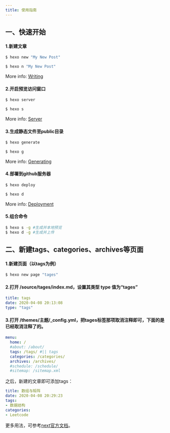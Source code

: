 ```yaml
---
title: 使用指南
---
```

## 一、快速开始

#### 1.新建文章

``` bash
$ hexo new "My New Post"
```

```bash
$ hexo n "My New Post"
```

More info: [Writing](https://hexo.io/docs/writing.html)

#### 2.开启预览访问窗口

``` bash
$ hexo server
```

```bash
$ hexo s
```

More info: [Server](https://hexo.io/docs/server.html)

#### 3.生成静态文件至public目录

``` bash
$ hexo generate
```

```bash
$ hexo g
```

More info: [Generating](https://hexo.io/docs/generating.html)

#### 4.部署到github服务器

``` bash
$ hexo deploy
```

```bash
$ hexo d
```

More info: [Deployment](https://hexo.io/docs/one-command-deployment.html)

#### 5.组合命令

```bash
$ hexo s -g #生成并本地预览
$ hexo d -g #生成并上传
```

## 二、新建tags、categories、archives等页面

#### 1.新建页面（以tags为例）

```bash
$ hexo new page "tages" 
```

#### 2.打开 **/source/tages/index.md**，设置其类型 type 值为“tages”

```yaml
title: tags
date: 2020-04-08 20:13:08
type: "tags"
```

#### 3.打开 **/themes/主题/_config.yml**，把tages标签那项取消注释即可，下面的是已经取消注释了的。

```yml
menu:
  home: / 
  #about: /about/
  tags: /tags/ #|| tags
  categories: /categories/ 
  archives: /archives/  
  #schedule: /schedule/ 
  #sitemap: /sitemap.xml 
```

之后，新建的文章即可添加tags：

```yaml
title: 数组与矩阵
date: 2020-04-08 20:29:23
tags: 
- 数据结构
categories:
- Leetcode
```



更多用法，可参考[next官方文档](http://theme-next.iissnan.com/getting-started.html)。

